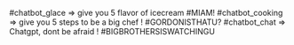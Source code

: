 #chatbot_glace => give you 5 flavor of icecream #MIAM!
#chatbot_cooking => give you 5 steps to be a big chef ! #GORDONISTHATU?
#chatbot_chat => Chatgpt, dont be afraid ! #BIGBROTHERSISWATCHINGU
